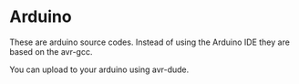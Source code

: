 # Arduino

These are arduino source codes. Instead of using the Arduino IDE they are based on the avr-gcc.

You can upload to your arduino using avr-dude.
